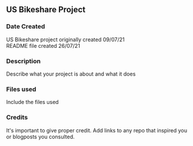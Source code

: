 ## US Bikeshare Project

### Date Created
US Bikeshare project originally created 09/07/21\
README file created 26/07/21

### Description
Describe what your project is about and what it does

### Files used
Include the files used

### Credits
It's important to give proper credit. Add links to any repo that inspired you or blogposts you consulted.

